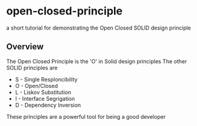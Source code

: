 # open-closed-principle
a short tutorial for demonstrating the Open Closed SOLID design principle

## Overview
The Open Closed Principle is the 'O' in Solid design principles
The other SOLID principles are
  * S - Single Resploncibility
  * O - Open/Closed
  * L - Liskov Substitution
  * I - Interface Segrigation
  * D - Dependency Inversion

These principles are a powerful tool for being a good developer
